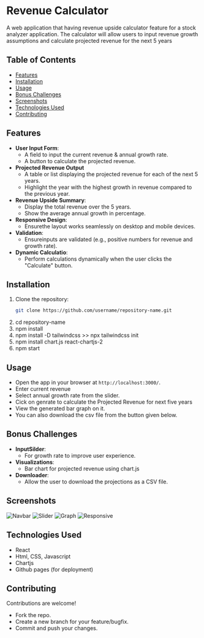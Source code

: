 # Revenue Calculator
A web application that having revenue upside calculator feature for a stock analyzer application. The calculator will allow users to input revenue growth assumptions and calculate projected revenue for the next 5 years


## Table of Contents
- [Features](#features)
- [Installation](#installation)
- [Usage](#usage)
- [Bonus Challenges](#bonus-Challenges)
- [Screenshots](#screenshots)
- [Technologies Used](#technologies-used)
- [Contributing](#contributing)


## Features
- **User Input Form**:
  -  A field to input the current revenue & annual growth rate.
  -  A button to calculate the projected revenue.  
- **Projected Revenue Output**
  -  A table or list displaying the projected revenue for each of the next 5 years.
  -  Highlight the year with the highest growth in revenue compared to the previous year.
- **Revenue Upside Summary**:
  -  Display the total revenue over the 5 years.
  -  Show the average annual growth in percentage.
- **Responsive Design**:
  -   Ensurethe layout works seamlessly on desktop and mobile devices.
- **Validation**:
  -   Ensureinputs are validated (e.g., positive numbers for revenue and growth rate).
- **Dynamic Calculatio**:
  -  Perform calculations dynamically when the user clicks the "Calculate" button.


## Installation
1. Clone the repository:
   ```bash
   git clone https://github.com/username/repository-name.git
2. cd repository-name
3. npm install
4. npm install -D tailwindcss >> npx tailwindcss init
5. npm install chart.js react-chartjs-2 
6. npm start


## Usage
- Open the app in your browser at `http://localhost:3000/`.
- Enter current revenue
- Select annual growth rate from the slider.
- Cick on genrate to calculate the Projected Revenue for next five years
- View the generated bar graph on it.
- You can also download the csv file from the button given below.


## Bonus Challenges
- **InputSilder**:
  -  For growth rate to improve user experience.
- **Visualizations**:
  -  Bar chart for projected revenue using chart.js
- **Downloader**:
  -  Allow the user to download the projections as a CSV file.  


## Screenshots
![Navbar](./public/navbar.png)
![Slider](./public/slider.png)
![Graph](./public/graph.png)
![Responsive](./public/responsive.png)

## Technologies Used
- React
- Html, CSS, Javascript
- Chartjs
- Github pages (for deployment)


## Contributing
Contributions are welcome!  
- Fork the repo.
- Create a new branch for your feature/bugfix.
- Commit and push your changes.
